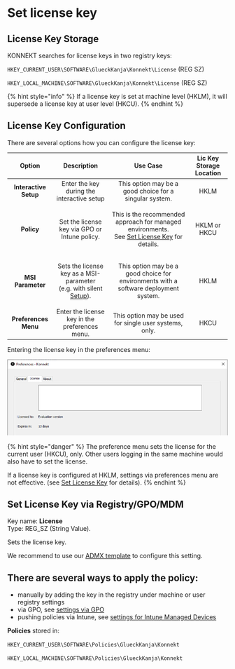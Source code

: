 # Set license key

## License Key Storage

KONNEKT searches for license keys in two registry keys:

`HKEY_CURRENT_USER\SOFTWARE\GlueckKanja\Konnekt\License` (REG SZ)

`HKEY_LOCAL_MACHINE\SOFTWARE\GlueckKanja\Konnekt\License` (REG SZ)

{% hint style="info" %}
If a license key is set at machine level (HKLM), it will supersede a license key at user level (HKCU).&#x20;
{% endhint %}

## License Key Configuration

There are several options how you can configure the license key:

|         Option        |                                                                 Description                                                                |                                                                                               Use Case                                                                                              | Lic Key Storage Location |
| :-------------------: | :----------------------------------------------------------------------------------------------------------------------------------------: | :-------------------------------------------------------------------------------------------------------------------------------------------------------------------------------------------------: | :----------------------: |
| **Interactive Setup** |                                                 Enter the key during the interactive setup                                                 |                                                                       This option may be a good choice for a singular system.                                                                       |           HKLM           |
|       **Policy**      |                                                Set the license key via GPO or Intune policy.                                               | <p>This is the recommended approach for managed environments. <br>See <a href="license-key-on-multi-user-environments.md#set-license-key-via-registry-gpo-mdm">Set License Key</a> for details.</p> |       HKLM or HKCU       |
|   **MSI Parameter**   | <p>Sets the license key as a MSI-parameter <br>(e.g. with silent <a href="../../installation/setup.md#silent-installation">Setup</a>).</p> |                                                         This option may be a good choice for environments with a software deployment system.                                                        |           HKLM           |
|  **Preferences Menu** |                                               Enter the license key in the preferences menu.                                               |                                                                        This option may be used for single user systems, only.                                                                       |           HKCU           |

Entering the license key in the preferences menu:

![](<../../.gitbook/assets/image (16).png>)

{% hint style="danger" %}
The preference menu sets the license for the current user (HKCU), only. Other users logging in the same machine would also have to set the license.

If a license key is configured at HKLM, settings via preferences menu are not effective. (see [Set License Key](license-key-on-multi-user-environments.md#license-key-storage) for details).&#x20;
{% endhint %}

## Set License Key via Registry/GPO/MDM

Key name: **License**\
Type: REG\_SZ (String Value).

Sets the license key.

We recommend to use our [ADMX template](../management-options/settings-via-gpo.md#admx-file) to configure this setting.

## **There are several ways to apply the policy:**

* manually by adding the key in the registry under machine or user registry settings
* via GPO, see [settings via GPO](../management-options/settings-via-gpo.md)
* pushing policies via Intune, see [settings for Intune Managed Devices](../management-options/setting-for-intune-managed-devices.md)

**Policies** stored in:

`HKEY_CURRENT_USER\SOFTWARE\Policies\GlueckKanja\Konnekt`

`HKEY_LOCAL_MACHINE\SOFTWARE\Policies\GlueckKanja\Konnekt`
